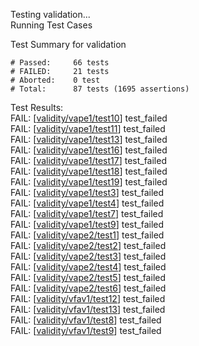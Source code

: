 
Testing validation...</br>
Running Test Cases

Test Summary for validation

    # Passed:     66 tests
    # FAILED:     21 tests
    # Aborted:    0 test
    # Total:      87 tests (1695 assertions)

Test Results:</br>
FAIL:  \[[validity/vape1/test10](validity/vape1/test10)\] test\_failed</br>
FAIL:  \[[validity/vape1/test11](validity/vape1/test11)\] test\_failed</br>
FAIL:  \[[validity/vape1/test13](validity/vape1/test13)\] test\_failed</br>
FAIL:  \[[validity/vape1/test16](validity/vape1/test16)\] test\_failed</br>
FAIL:  \[[validity/vape1/test17](validity/vape1/test17)\] test\_failed</br>
FAIL:  \[[validity/vape1/test18](validity/vape1/test18)\] test\_failed</br>
FAIL:  \[[validity/vape1/test19](validity/vape1/test19)\] test\_failed</br>
FAIL:  \[[validity/vape1/test3](validity/vape1/test3)\] test\_failed</br>
FAIL:  \[[validity/vape1/test4](validity/vape1/test4)\] test\_failed</br>
FAIL:  \[[validity/vape1/test7](validity/vape1/test7)\] test\_failed</br>
FAIL:  \[[validity/vape1/test9](validity/vape1/test9)\] test\_failed</br>
FAIL:  \[[validity/vape2/test1](validity/vape2/test1)\] test\_failed</br>
FAIL:  \[[validity/vape2/test2](validity/vape2/test2)\] test\_failed</br>
FAIL:  \[[validity/vape2/test3](validity/vape2/test3)\] test\_failed</br>
FAIL:  \[[validity/vape2/test4](validity/vape2/test4)\] test\_failed</br>
FAIL:  \[[validity/vape2/test5](validity/vape2/test5)\] test\_failed</br>
FAIL:  \[[validity/vape2/test6](validity/vape2/test6)\] test\_failed</br>
FAIL:  \[[validity/vfav1/test12](validity/vfav1/test12)\] test\_failed</br>
FAIL:  \[[validity/vfav1/test13](validity/vfav1/test13)\] test\_failed</br>
FAIL:  \[[validity/vfav1/test8](validity/vfav1/test8)\] test\_failed</br>
FAIL:  \[[validity/vfav1/test9](validity/vfav1/test9)\] test\_failed
